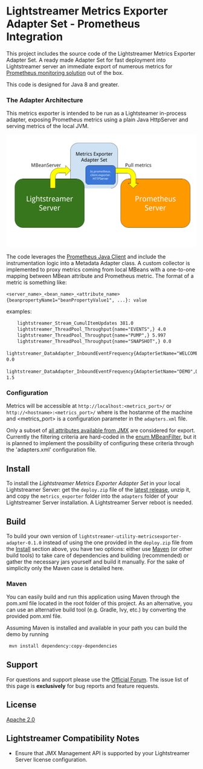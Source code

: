 # Lightstreamer Metrics Exporter Adapter Set - Prometheus Integration

This project includes the source code of the Lightstreamer Metrics Exporter Adapter Set.
A ready made Adapter Set for fast deployment into Lightstreamer server an immediate export of numerous metrics for [Prometheus monitoring solution](https://prometheus.io/) out of the box.

This code is designed for Java 8 and greater.

### The Adapter Architecture

This metrics exporter is intended to be run as a Lightsteamer in-process adapter, exposing Prometheus metrics using a plain Java HttpServer and serving metrics of the local JVM.

![architecture](metrics_exporter_schema.png)

The code leverages the [Prometheus Java Client](https://github.com/prometheus/client_java) and include the instrumentation logic into a Metadata Adapter class.
A custom collector is implemented to proxy metrics coming from local MBeans with a one-to-one mapping between MBean attribute and Prometheus metric.
The format of a metric is something like:

	<server_name>_<bean_name>_<attribute_name>{beanpropertyName1="beanPropertyValue1", ...}: value
 
examples:

```
	lightstreamer_Stream_CumulItemUpdates 381.0
	lightstreamer_ThreadPool_Throughput{name="EVENTS",} 4.0
	lightstreamer_ThreadPool_Throughput{name="PUMP",} 5.997
	lightstreamer_ThreadPool_Throughput{name="SNAPSHOT",} 0.0
	lightstreamer_DataAdapter_InboundEventFrequency{AdapterSetName="WELCOME",DataAdapterName="CHAT",} 0.0
	lightstreamer_DataAdapter_InboundEventFrequency{AdapterSetName="DEMO",DataAdapterName="QUOTE_ADAPTER",} 1.5
```

### Configuration

Metrics will be accessible at `http://localhost:<metrics_port>/` or `http://<hostname>:<metrics_port>/` where <hostname> is the hostanme of the machine and <metrics_port> is a configuration parameter 
in the `adapters.xml` file.

Only a subset of [all attributes available from JMX](https://sdk.lightstreamer.com/ls-jmx-sdk/5.6.0/api/index.html) are considered for export.
Currently the filtering criteria are hard-coded in the [enum MBeanFilter](https://github.com/Lightstreamer/Lightstreamer-utility-MetricsExporter-Adapter/blob/master/src/main/java/com/lightstreamer/utility/metrics/jmx/JMXMetricsCollector.java#L66), but it is planned to implement the possibility of configuring these criteria through the 'adapters.xml' configuration file.

## Install

To install the *Lightstreamer Metrics Exporter Adapter Set* in your local Lightstreamer Server: get the `deploy.zip` file of the [latest release](https://github.com/Lightstreamer/Lightstreamer-utility-MetricsExporter-Adapter/releases), unzip it, and copy the `metrics_exporter` folder into the `adapters` folder of your Lightstreamer Server installation.
A Lightstreamer Server reboot is needed.


## Build

To build your own version of `lightstreamer-utility-metricsexporter-adapter-0.1.0` instead of using the one provided in the `deploy.zip` file from the [Install](https://github.com/Lightstreamer/Lightstreamer-utility-MetricsExporter-Adapter#install) section above, you have two options:
either use [Maven](https://maven.apache.org/) (or other build tools) to take care of dependencies and building (recommended) or gather the necessary jars yourself and build it manually.
For the sake of simplicity only the Maven case is detailed here.

### Maven

You can easily build and run this application using Maven through the pom.xml file located in the root folder of this project. As an alternative, you can use an alternative build tool (e.g. Gradle, Ivy, etc.) by converting the provided pom.xml file.

Assuming Maven is installed and available in your path you can build the demo by running
```sh 
 mvn install dependency:copy-dependencies 
```

## Support

For questions and support please use the [Official Forum](https://forums.lightstreamer.com/).
The issue list of this page is **exclusively** for bug reports and feature requests.

## License

[Apache 2.0](https://opensource.org/licenses/Apache-2.0)

## Lightstreamer Compatibility Notes

* Ensure that JMX Management API is supported by your Lightstreamer Server license configuration.